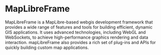 # MapLibreFrame
MapLibreFrame is a MapLibre-based webgis development framework that provides a wide range of features and tools for building efficient, dynamic GIS applications. It uses advanced technologies, including WebGL and WebSockets, to achieve high-performance graphics rendering and data interaction. mapLibreFrame also provides a rich set of plug-ins and APIs for quickly building custom map applications.
